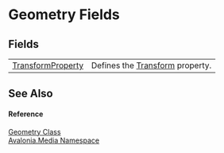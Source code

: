 # Geometry Fields




## Fields
<table>
<tr>
<td><a href="F_Avalonia_Media_Geometry_TransformProperty">TransformProperty</a></td>
<td>Defines the <a href="P_Avalonia_Media_Geometry_Transform">Transform</a> property.</td>
</tr>
</table>

## See Also


#### Reference
<a href="T_Avalonia_Media_Geometry">Geometry Class</a>  
<a href="N_Avalonia_Media">Avalonia.Media Namespace</a>  
